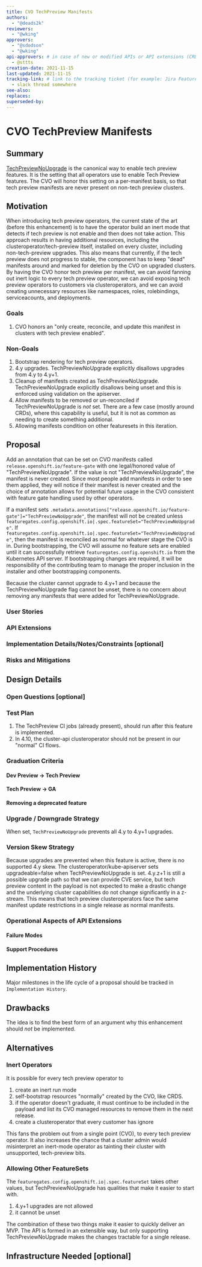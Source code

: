 ```yaml
---
title: CVO TechPreview Manifests
authors:
  - "@deads2k"
reviewers:
  - "@wking"
approvers:
  - "@sdodson"
  - "@wking"
api-approvers: # in case of new or modified APIs or API extensions (CRDs, aggregated apiservers, webhooks, finalizers)
  - @sttts
creation-date: 2021-11-15
last-updated: 2021-11-15
tracking-link: # link to the tracking ticket (for example: Jira Feature or Epic ticket) that corresponds to this enhancement
  - slack thread somewhere
see-also:
replaces:
superseded-by:
---
```


# CVO TechPreview Manifests

## Summary

[TechPreviewNoUpgrade](https://github.com/openshift/api/blob/be1be0e89115702f8b508d351c4f5c9a16e5ae95/config/v1/types_feature.go#L32-L34)
is the canonical way to enable tech preview features.
It is the setting that all operators use to enable Tech Preview features.
The CVO will honor this setting on a per-manifest basis, so that tech preview manifests are never present on
non-tech preview clusters.

## Motivation

When introducing tech preview operators, the current state of the art (before this enhancement) is to have the
operator build an inert mode that detects if tech preview is not enable and then does not take action.
This approach results in having additional resources, including the clusteroperator/tech-preview itself,
installed on every cluster, including non-tech-preview upgrades.
This also means that currently, if the tech preview does not progress to stable, the component has to keep "dead" manifests
around and marked for deletion by the CVO on upgraded clusters.
By having the CVO honor tech preview per manifest, we can avoid fanning out inert logic to every tech preview operator,
we can avoid exposing tech preview operators to customers via clusteroperators, and we can avoid creating unnecessary
resources like namespaces, roles, rolebindings, serviceacounts, and deployments.

### Goals

1. CVO honors an "only create, reconcile, and update this manifest in clusters with tech preview enabled".

### Non-Goals

1. Bootstrap rendering for tech preview operators.
2. 4.y upgrades.  TechPreviewNoUpgrade explicitly disallows upgrades from 4.y to 4.y+1.
3. Cleanup of manifests created as TechPreviewNoUpgrade.  TechPreviewNoUpgrade explicitly disallows being unset and this
    is enforced using validation on the apiserver.
4. Allow manifests to be removed or un-reconciled if TechPreviewNoUpgrade is *not* set.  There are a few case (mostly
    around CRDs), where this capability is useful, but it is not as common as needing to create something additional.
5. Allowing manifests condition on other featuresets in this iteration.

## Proposal

Add an annotation that can be set on CVO manifests called `release.openshift.io/feature-gate` with one legal/honored value
of "TechPreviewNoUpgrade".
If the value is not "TechPreviewNoUpgrade", the manifest is never created.
Since most people add manifests in order to see them applied, they will notice if their manifest is never created and
the choice of annotation allows for potential future usage in the CVO consistent with feature gate handling used by
other operators.

If a manifest sets `.metadata.annotations["release.openshift.io/feature-gate"]="TechPreviewNoUpgrade"`, the manifest will
not be created unless `featuregates.config.openshift.io|.spec.featureSet="TechPreviewNoUpgrade"`.
If `featuregates.config.openshift.io|.spec.featureSet="TechPreviewNoUpgrade"`, then the manifest is reconciled as normal
for whatever stage the CVO is in.
During bootstrapping, the CVO will assume no feature sets are enabled until it can successfully retrieve
`featuregates.config.openshift.io` from the Kubernetes API server.
If bootstrapping changes are required, it will be responsibility of the contributing team to manage the proper inclusion
in the installer and other bootstrapping components.

Because the cluster cannot upgrade to 4.y+1 and because the TechPreviewNoUpgrade flag cannot be unset, there is no concern
about removing any manifests that were added for TechPreviewNoUpgrade.

### User Stories

### API Extensions

### Implementation Details/Notes/Constraints [optional]

### Risks and Mitigations

## Design Details

### Open Questions [optional]

### Test Plan

1. The TechPreview CI jobs (already present), should run after this feature is implemented.
2. In 4.10, the cluster-api clusteroperator should not be present in our "normal" CI flows.

### Graduation Criteria

#### Dev Preview -> Tech Preview

#### Tech Preview -> GA

#### Removing a deprecated feature

### Upgrade / Downgrade Strategy

When set, `TechPreviewNoUpgrade` prevents all 4.y to 4.y+1 upgrades.

### Version Skew Strategy

Because upgrades are prevented when this feature is active, there is no supported 4.y skew.
The clusteroperator/kube-apiserver sets upgradeable=false when TechPreviewNoUpgrade is set.
4.y.z+1 is still a possible upgrade path so that we can provide CVE service, but tech preview content in the payload
is not expected to make a drastic change and the underlying cluster capabilities do not change significantly in a z-stream.
This means that tech preview clusteroperators face the same manifest update restrictions in a single release as normal
manifests.

### Operational Aspects of API Extensions

#### Failure Modes

#### Support Procedures

## Implementation History

Major milestones in the life cycle of a proposal should be tracked in `Implementation
History`.

## Drawbacks

The idea is to find the best form of an argument why this enhancement should _not_ be implemented.

## Alternatives

### Inert Operators
It is possible for every tech preview operator to
1. create an inert run mode
2. self-bootstrap resources "normally" created by the CVO, like CRDS.
3. if the operator doesn't graduate, it must continue to be included in the payload and list its CVO managed resources
    to remove them in the next release.
5. create a clusteroperator that every customer has ignore

This fans the problem out from a single point (CVO), to every tech preview operator.
It also increases the chance that a cluster admin would misinterpret an inert-mode operator as tainting their cluster
with unsupported, tech-preview bits.

### Allowing Other FeatureSets
The `featuregates.config.openshift.io|.spec.featureSet` takes other values, but TechPreviewNoUpgrade has qualities that
make it easier to start with.
1. 4.y+1 upgrades are not allowed
2. it cannot be unset

The combination of these two things make it easier to quickly deliver an MVP.
The API is formed in an extensible way, but only supporting TechPreviewNoUpgrade makes the changes tractable for a single release.

## Infrastructure Needed [optional]
